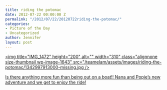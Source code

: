 ```yaml
---
title: riding the potomac
date: 2012-07-22 00:00:00 Z
permalink: "/2012/07/22/20120722riding-the-potomac/"
categories:
- Picture of the Day
- Uncategorized
author: Jennifer
layout: post
---
```


[<img title="IMG_1472" height="200" alt="" width="310" class="alignnone size-thumbnail wp-image-1643" src="/teamelam/assets/images/riding-the-potomac/1342997913000-missing.jpg />](http://www.flickr.com/photos/jenniferandJennifers_photos/sets/72157630712018682/)

[Is there anything more fun than being out on a boat!! Nana and Popie&#8217;s new adventure and we get to enjoy the ride!](http://www.flickr.com/photos/jenniferandJennifers_photos/sets/72157630712018682/)

